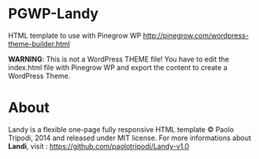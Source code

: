 # PGWP-Landy
HTML template to use with Pinegrow WP
http://pinegrow.com/wordpress-theme-builder.html

**WARNING**: This is not a WordPress THEME file!
You have to edit the index.html file with Pinegrow WP and export the content to create a WordPress Theme.


**About**
==
Landy is a flexible one-page fully responsive HTML template © Paolo Tripodi, 2014 and released under MIT license.
For more informations about **Landi**, visit : https://github.com/paolotripodi/Landy-v1.0

